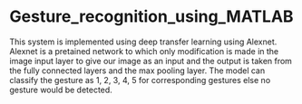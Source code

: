 # Gesture_recognition_using_MATLAB
This system is implemented using deep transfer learning using Alexnet.
Alexnet is a pretained network to which only modification is made in the image input layer to give our image as an input and the output is taken from the fully connected layers and the max pooling layer. The model can classify the gesture as 1, 2, 3, 4, 5 for corresponding gestures else no gesture would be detected.

